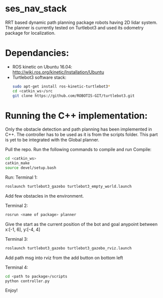 # ses_nav_stack
RRT based dynamic path planning package robots having 2D lidar system. The planner is currently tested on Turtlebot3 and used its odometry package for localization. 

# Dependancies:
- ROS kinetic on Ubuntu 16.04: http://wiki.ros.org/kinetic/Installation/Ubuntu
- Turtlebot3 software stack:
  ```bash
  sudo apt-get install ros-kinetic-turtlebot3*
  cd <catkin_ws>/src
  git clone https://github.com/ROBOTIS-GIT/turtlebot3.git
  ```
# Running the C++ implementation:
Only the obstacle detection and path planning has been implemented in C++. The controller has to be used as it is from the scripts folder. This part is yet to be integrated with the Global planner.

Pull the repo.
Run the following commands to compile and run
Compile:
```bash
cd <catkin_ws>
catkin_make
source devel/setup.bash
```

Run:
Terminal 1:
```bash
roslaunch turtlebot3_gazebo turtlebot3_empty_world.launch
```
Add few obstacles in the environment.

Terminal 2:
```bash
rosrun <name of package> planner
```
Give the start as the current position of the bot and goal anypoint between x:[-1, 6], y:[-4, 4]

Terminal 3:
```bash
roslaunch turtlebot3_gazebo turtlebot3_gazebo_rviz.launch
```
Add path msg into rviz from the add button on bottom left

Terminal 4:
```bash
cd <path to package>/scripts
python controller.py
```

Enjoy!
